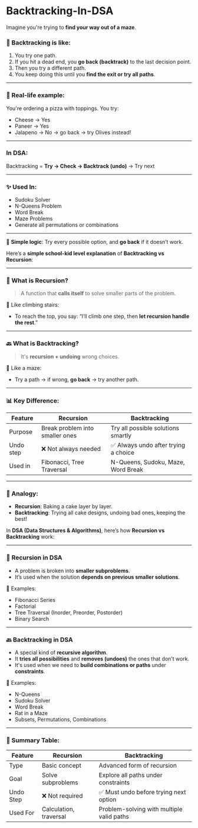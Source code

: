 # Backtracking-In-DSA

Imagine you're trying to **find your way out of a maze**.

### 🧠 Backtracking is like:

1. You try one path.
2. If you hit a dead end, you **go back (backtrack)** to the last decision point.
3. Then you try a different path.
4. You keep doing this until you **find the exit or try all paths**.

---

### 🍕 Real-life example:

You're ordering a pizza with toppings. You try:

* Cheese → Yes
* Paneer → Yes
* Jalapeno → No → go back → try Olives instead!

---

### In DSA:

Backtracking =
**Try → Check → Backtrack (undo)** → Try next

---

### ✨ Used In:

* Sudoku Solver
* N-Queens Problem
* Word Break
* Maze Problems
* Generate all permutations or combinations

---

🧩 **Simple logic**:
Try every possible option, and **go back** if it doesn’t work.

Here’s a **simple school-kid level explanation** of **Backtracking vs Recursion**:

---

### 🔁 What is **Recursion**?

> A function that **calls itself** to solve smaller parts of the problem.

🧠 Like climbing stairs:

* To reach the top, you say:
  “I’ll climb one step, then **let recursion handle the rest**.”

---

### 🔙 What is **Backtracking**?

> It's **recursion + undoing** wrong choices.

🧠 Like a maze:

* Try a path → if wrong, **go back** → try another path.

---

### 📊 Key Difference:

| Feature   | Recursion                       | Backtracking                        |
| --------- | ------------------------------- | ----------------------------------- |
| Purpose   | Break problem into smaller ones | Try all possible solutions smartly  |
| Undo step | ❌ Not always needed             | ✅ Always undo after trying a choice |
| Used in   | Fibonacci, Tree Traversal       | N-Queens, Sudoku, Maze, Word Break  |

---

### 🍩 Analogy:

* **Recursion**: Baking a cake layer by layer.
* **Backtracking**: Trying all cake designs, undoing bad ones, keeping the best!

In **DSA (Data Structures & Algorithms)**, here’s how **Recursion vs Backtracking** work:

---

### 🔁 **Recursion in DSA**

* A problem is broken into **smaller subproblems**.
* It’s used when the solution **depends on previous smaller solutions**.

🧠 Examples:

* Fibonacci Series
* Factorial
* Tree Traversal (Inorder, Preorder, Postorder)
* Binary Search

---

### 🔙 **Backtracking in DSA**

* A special kind of **recursive algorithm**.
* It **tries all possibilities** and **removes (undoes)** the ones that don’t work.
* It's used when we need to **build combinations or paths** under **constraints**.

🧠 Examples:

* N-Queens
* Sudoku Solver
* Word Break
* Rat in a Maze
* Subsets, Permutations, Combinations

---

### 🧩 Summary Table:

| Feature   | Recursion              | Backtracking                              |
| --------- | ---------------------- | ----------------------------------------- |
| Type      | Basic concept          | Advanced form of recursion                |
| Goal      | Solve subproblems      | Explore all paths under constraints       |
| Undo Step | ❌ Not required         | ✅ Must undo before trying next option     |
| Used For  | Calculation, traversal | Problem-solving with multiple valid paths |

